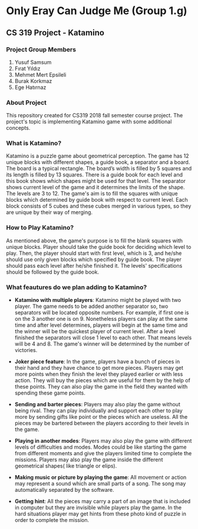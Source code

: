# Only Eray Can Judge Me (Group 1.g)
## CS 319 Project - Katamino

### Project Group Members
1) Yusuf Samsum
2) Fırat Yıldız
3) Mehmet Mert Epsileli
4) Burak Korkmaz
5) Ege Hatırnaz

### About Project
This repository created for CS319 2018 fall semester course project. The project's topic is implementing Katamino game with some additional concepts.

### What is Katamino?
Katamino is a puzzle game about geometrical perception. The game has 12 unique blocks with different shapes, a guide book, a separator and a board. The board is a typical rectangle. The board’s width is filled by 5 squares and its length is filled by 13 squares. There is a guide book for each level and this book shows which shapes might be used for that level. The separator shows current level of the game and it determines the limits of the shape. The levels are 3 to 12. The game's aim is to fill the squares with unique blocks which determined by guide book with respect to current level. Each block consists of 5 cubes and these cubes merged in various types, so they are unique by their way of merging.

### How to Play Katamino?
As mentioned above, the game's purpose is to fill the blank squares with unique blocks.
Player should take the guide book for deciding which level to play. Then, the player should start with first level, which is 3, and he/she should use only given blocks which specified by guide book. The player should pass each level after he/she finished it. The levels' specifications should be followed by the guide book.

### What feautures do we plan adding to Katamino?
* **Katamino with multiple players**: Katamino might be played with two
player. The game needs to be added another separator so, two separators will be located opposite numbers. For example, if first one is on the 3 another one is on 9. Nonetheless players can play at the same time and after level determines, players will begin at the same time and the winner will be the quickest player of current level. After a level finished the separators will close 1 level to each other. That means levels will be 4 and 8. The game's winner will be determined by the number of victories.

* **Joker piece feature**: In the game, players have a bunch of pieces in their
hand and they have chance to get more pieces. Players may get more
points when they finish the level they played earlier or with less action.
They will buy the pieces which are useful for them by the help of these
points. They can also play the game in the field they wanted with spending
these game points.

* **Sending and barter pieces**: Players may also play the game without being
rival. They can play individually and support each other to play more by
sending gifts like point or the pieces which are useless. All the pieces may
be bartered between the players according to their levels in the game.

* **Playing in another modes**: Players may also play the game with different
levels of difficulties and modes. Modes could be like starting the game from
different moments and give the players limited time to complete the
missions. Players may also play the game inside the different geometrical
shapes( like triangle or elips).

* **Making music or picture by playing the game**: All movement or action may
represent a sound which are small parts of a song. The song may
automatically separated by the software.

* **Getting hint**: All the pieces may carry a part of an image that is included in
computer but they are invisible while players play the game. In the hard
situations player may get hints from these photo kind of puzzle in order to
complete the mission.




